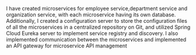 I have created microservices for employee service,department service and organization service, with each microservice having its own database. Additionally, I created a configuration server to store the configuration files of all the microservices in a centralized repository on Git, and utilized Spring Cloud Eureka server to implement service registry and discovery. I also implemented communication between the microservices and implemented an API gateway for microservice API management
